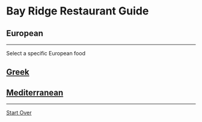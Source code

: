 # Bay Ridge Restaurant Guide
## European
---
Select a specific European food
## [Greek](greek.md)
## [Mediterranean](mediterranean.md)
---
[Start Over](../home.md)